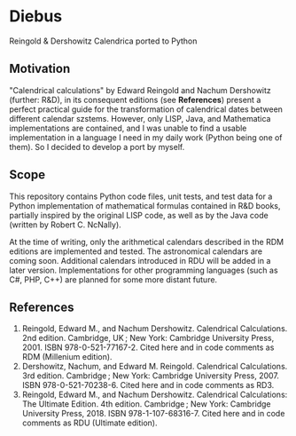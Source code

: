 # Diebus

Reingold &amp; Dershowitz Calendrica ported to Python

## Motivation

"Calendrical calculations" by Edward Reingold and Nachum Dershowitz (further: R&D), in its consequent editions (see **References**) present a perfect practical guide for the transformation of calendrical dates between different calendar szstems. However, only LISP, Java, and Mathematica implementations are contained, and I was unable to find a usable implementation in a language I need in my daily work (Python being one of them). So I decided to develop a port by myself.

## Scope

This repository contains Python code files, unit tests, and test data for a Python implementation of mathematical formulas contained in R&D books, partially inspired by the original LISP code, as well as by the Java code (written by Robert C. NcNally).

At the time of writing, only the arithmetical calendars described in the RDM editions are implemented and tested. The astronomical calendars are coming soon. Additional calendars introduced in RDU will be added in a later version. Implementations for other programming languages (such as C#, PHP, C++) are planned for some more distant future.

## References

1. Reingold, Edward M., and Nachum Dershowitz. Calendrical Calculations. 2nd edition. Cambridge, UK ; New York: Cambridge University Press, 2001. ISBN 978-0-521-77167-2. 
    Cited here and in code comments as RDM (Millenium edition).
2. Dershowitz, Nachum, and Edward M. Reingold. Calendrical Calculations. 3rd edition. Cambridge ; New York: Cambridge University Press, 2007. ISBN 978-0-521-70238-6.
    Cited here and in code comments as RD3.
3. Reingold, Edward M., and Nachum Dershowitz. Calendrical Calculations: The Ultimate Edition. 4th edition. Cambridge ; New York: Cambridge University Press, 2018. ISBN 978-1-107-68316-7.
    Cited here and in code comments as RDU (Ultimate edition).
